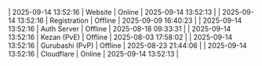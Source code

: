 | 2025-09-14 13:52:16 | Website | Online | 2025-09-14 13:52:13 |
| 2025-09-14 13:52:16 | Registration | Offline | 2025-09-09 16:40:23 |
| 2025-09-14 13:52:16 | Auth Server | Offline | 2025-08-18 09:33:31 |
| 2025-09-14 13:52:16 | Kezan (PvE) | Offline | 2025-08-03 17:58:02 |
| 2025-09-14 13:52:16 | Gurubashi (PvP) | Offline | 2025-08-23 21:44:06 |
| 2025-09-14 13:52:16 | Cloudflare | Online | 2025-09-14 13:52:13 |
